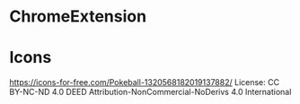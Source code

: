 # ChromeExtension

# Icons
https://icons-for-free.com/Pokeball-1320568182019137882/
License: CC BY-NC-ND 4.0 DEED
Attribution-NonCommercial-NoDerivs 4.0 International    